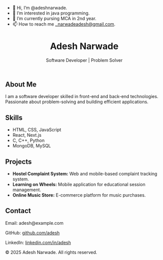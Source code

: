 - 👋 Hi, I’m @adeshnarwade.
- 👀 I’m interested in java programming.
- 🌱 I’m currently pursing MCA  in 2nd year.
- 📫 How to reach me ..narwadeadesh@gmail.com.
<!---
adeshnarwade/adeshnarwade is a ✨ special ✨ repository because its `README.md` (this file) appears on your GitHub profile.
You can click the Preview link to take a look at your changes.
--->
<!DOCTYPE html>
<html lang="en">
<head>
    <meta charset="UTF-8">
    <meta name="viewport" content="width=device-width, initial-scale=1.0">
    
</head>
<body>
    <header>
        <h1>Adesh Narwade</h1>
        <p>Software Developer | Problem Solver</p>
    </header>
    <div class="container">
        <div class="section" id="about">
            <h2>About Me</h2>
            <p>I am a software developer skilled in front-end and back-end technologies. Passionate about problem-solving and building efficient applications.</p>
        </div>
        <div class="section" id="skills">
            <h2>Skills</h2>
            <ul>
                <li>HTML, CSS, JavaScript</li>
                <li>React, Next.js</li>
                <li>C, C++, Python</li>
                <li>MongoDB, MySQL</li>
            </ul>
        </div>
        <div class="section" id="projects">
            <h2>Projects</h2>
            <ul>
                <li><strong>Hostel Complaint System:</strong> Web and mobile-based complaint tracking system.</li>
                <li><strong>Learning on Wheels:</strong> Mobile application for educational session management.</li>
                <li><strong>Online Music Store:</strong> E-commerce platform for music purchases.</li>
            </ul>
        </div>
        <div class="section" id="contact">
            <h2>Contact</h2>
            <p>Email: adesh@example.com</p>
            <p>GitHub: <a href="https://github.com/adesh" target="_blank">github.com/adesh</a></p>
            <p>LinkedIn: <a href="https://linkedin.com/in/adesh" target="_blank">linkedin.com/in/adesh</a></p>
        </div>
    </div>
    <footer>
        <p>&copy; 2025 Adesh Narwade. All rights reserved.</p>
    </footer>
</body>
</html>
